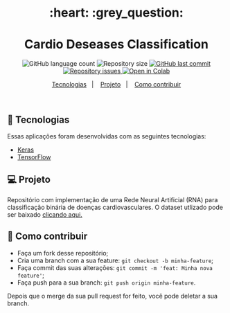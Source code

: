 <h1 align="center">
    :heart: :grey_question:
</h1>

<h1 align="center">
  Cardio Deseases Classification
</h1>
<p align="center">
  <img alt="GitHub language count" src="https://img.shields.io/github/languages/count/franklinthony/class-cardio-desease">

  <img alt="Repository size" src="https://img.shields.io/github/repo-size/franklinthony/class-cardio-desease">
  
  <a href="https://github.com/franklinthony/class-cardio-desease/commits/master">
    <img alt="GitHub last commit" src="https://img.shields.io/github/last-commit/franklinthony/class-cardio-desease">
  </a>

  <a href="https://github.com/franklinthony/class-cardio-desease/issues">
    <img alt="Repository issues" src="https://img.shields.io/github/issues/franklinthony/class-cardio-desease">
  </a>
  
  <a href="https://colab.research.google.com/github/googlecolab/colabtools/blob/master/notebooks/colab-github-demo.ipynb">
  <img src="https://colab.research.google.com/assets/colab-badge.svg" alt="Open in Colab"/>
</a>
</p>

<p align="center">
  <a href="#rocket-tecnologias">Tecnologias</a>&nbsp;&nbsp;&nbsp;|&nbsp;&nbsp;&nbsp;
  <a href="#-projeto">Projeto</a>&nbsp;&nbsp;&nbsp;|&nbsp;&nbsp;&nbsp;
  <a href="#-como-contribuir">Como contribuir</a>
</p>

<br>

## :rocket: Tecnologias

Essas aplicações foram desenvolvidas com as seguintes tecnologias:

- [Keras](https://keras.io/)
- [TensorFlow](https://www.tensorflow.org/)

## 💻 Projeto

Repositório com implementação de uma Rede Neural Artificial (RNA) para classificação binária de doenças cardiovasculares. O dataset utlizado pode ser baixado [clicando aqui.](https://www.kaggle.com/ronitf/heart-disease-uci)

## 🤔 Como contribuir

- Faça um fork desse repositório;
- Cria uma branch com a sua feature: `git checkout -b minha-feature`;
- Faça commit das suas alterações: `git commit -m 'feat: Minha nova feature'`;
- Faça push para a sua branch: `git push origin minha-feature`.

Depois que o merge da sua pull request for feito, você pode deletar a sua branch.
